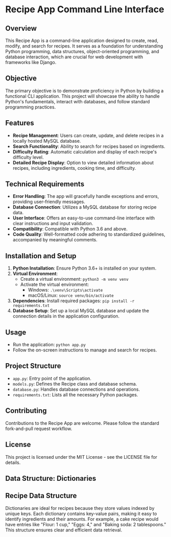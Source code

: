# Recipe App Command Line Interface

## Overview
This Recipe App is a command-line application designed to create, read, modify, and search for recipes. It serves as a foundation for understanding Python programming, data structures, object-oriented programming, and database interaction, which are crucial for web development with frameworks like Django.

## Objective
The primary objective is to demonstrate proficiency in Python by building a functional CLI application. This project will showcase the ability to handle Python's fundamentals, interact with databases, and follow standard programming practices.

## Features
- **Recipe Management**: Users can create, update, and delete recipes in a locally hosted MySQL database.
- **Search Functionality**: Ability to search for recipes based on ingredients.
- **Difficulty Rating**: Automatic calculation and display of each recipe's difficulty level.
- **Detailed Recipe Display**: Option to view detailed information about recipes, including ingredients, cooking time, and difficulty.

## Technical Requirements
- **Error Handling**: The app will gracefully handle exceptions and errors, providing user-friendly messages.
- **Database Connection**: Utilizes a MySQL database for storing recipe data.
- **User Interface**: Offers an easy-to-use command-line interface with clear instructions and input validation.
- **Compatibility**: Compatible with Python 3.6 and above.
- **Code Quality**: Well-formatted code adhering to standardized guidelines, accompanied by meaningful comments.

## Installation and Setup
1. **Python Installation**: Ensure Python 3.6+ is installed on your system.
2. **Virtual Environment**:
   - Create a virtual environment: `python3 -m venv venv`
   - Activate the virtual environment:
	 - Windows: `.\venv\Scripts\activate`
	 - macOS/Linux: `source venv/bin/activate`
3. **Dependencies**: Install required packages: `pip install -r requirements.txt`
4. **Database Setup**: Set up a local MySQL database and update the connection details in the application configuration.

## Usage
- Run the application: `python app.py`
- Follow the on-screen instructions to manage and search for recipes.

## Project Structure
- `app.py`: Entry point of the application.
- `models.py`: Defines the Recipe class and database schema.
- `database.py`: Handles database connections and operations.
- `requirements.txt`: Lists all the necessary Python packages.

## Contributing
Contributions to the Recipe App are welcome. Please follow the standard fork-and-pull request workflow.

## License
This project is licensed under the MIT License - see the LICENSE file for details.

## Data Structure: Dictionaries

## Recipe Data Structure

Dictionaries are ideal for recipes because they store values indexed by unique keys. Each dictionary contains key-value pairs, making it easy to identify ingredients and their amounts. For example, a cake recipe would have entries like "Flour: 1 cup," "Eggs: 4," and "Baking soda: 2 tablespoons." This structure ensures clear and efficient data retrieval.

